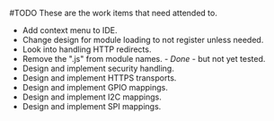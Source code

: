 #TODO
These are the work items that need attended to.

* Add context menu to IDE.
* Change design for module loading to not register unless needed.
* Look into handling HTTP redirects.
* Remove the ".js" from module names. - *Done* - but not yet tested.
* Design and implement security handling.
* Design and implement HTTPS transports.
* Design and implement GPIO mappings.
* Design and implement I2C mappings.
* Design and implement SPI mappings.